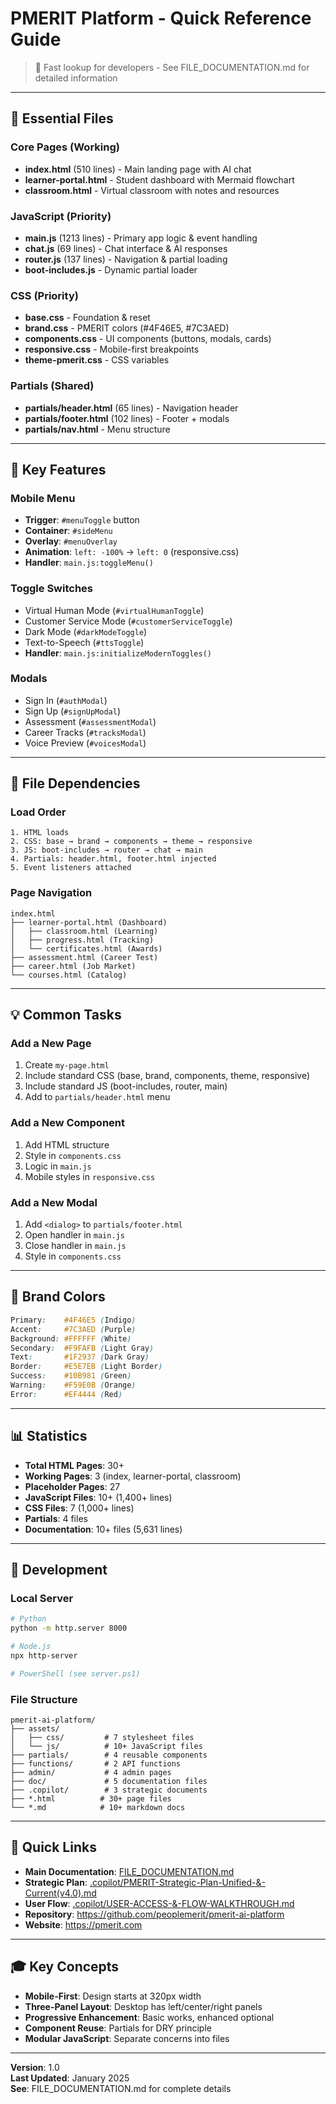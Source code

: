 # PMERIT Platform - Quick Reference Guide

> 🚀 Fast lookup for developers - See FILE_DOCUMENTATION.md for detailed information

---

## 📁 Essential Files

### Core Pages (Working)
- **index.html** (510 lines) - Main landing page with AI chat
- **learner-portal.html** - Student dashboard with Mermaid flowchart
- **classroom.html** - Virtual classroom with notes and resources

### JavaScript (Priority)
- **main.js** (1213 lines) - Primary app logic & event handling
- **chat.js** (69 lines) - Chat interface & AI responses
- **router.js** (137 lines) - Navigation & partial loading
- **boot-includes.js** - Dynamic partial loader

### CSS (Priority)
- **base.css** - Foundation & reset
- **brand.css** - PMERIT colors (#4F46E5, #7C3AED)
- **components.css** - UI components (buttons, modals, cards)
- **responsive.css** - Mobile-first breakpoints
- **theme-pmerit.css** - CSS variables

### Partials (Shared)
- **partials/header.html** (65 lines) - Navigation header
- **partials/footer.html** (102 lines) - Footer + modals
- **partials/nav.html** - Menu structure

---

## 🎯 Key Features

### Mobile Menu
- **Trigger**: `#menuToggle` button
- **Container**: `#sideMenu`
- **Overlay**: `#menuOverlay`
- **Animation**: `left: -100%` → `left: 0` (responsive.css)
- **Handler**: `main.js:toggleMenu()`

### Toggle Switches
- Virtual Human Mode (`#virtualHumanToggle`)
- Customer Service Mode (`#customerServiceToggle`)
- Dark Mode (`#darkModeToggle`)
- Text-to-Speech (`#ttsToggle`)
- **Handler**: `main.js:initializeModernToggles()`

### Modals
- Sign In (`#authModal`)
- Sign Up (`#signUpModal`)
- Assessment (`#assessmentModal`)
- Career Tracks (`#tracksModal`)
- Voice Preview (`#voicesModal`)

---

## 🔗 File Dependencies

### Load Order
```
1. HTML loads
2. CSS: base → brand → components → theme → responsive
3. JS: boot-includes → router → chat → main
4. Partials: header.html, footer.html injected
5. Event listeners attached
```

### Page Navigation
```
index.html
├── learner-portal.html (Dashboard)
│   ├── classroom.html (Learning)
│   ├── progress.html (Tracking)
│   └── certificates.html (Awards)
├── assessment.html (Career Test)
├── career.html (Job Market)
└── courses.html (Catalog)
```

---

## 💡 Common Tasks

### Add a New Page
1. Create `my-page.html`
2. Include standard CSS (base, brand, components, theme, responsive)
3. Include standard JS (boot-includes, router, main)
4. Add to `partials/header.html` menu

### Add a New Component
1. Add HTML structure
2. Style in `components.css`
3. Logic in `main.js`
4. Mobile styles in `responsive.css`

### Add a New Modal
1. Add `<dialog>` to `partials/footer.html`
2. Open handler in `main.js`
3. Close handler in `main.js`
4. Style in `components.css`

---

## 🎨 Brand Colors

```css
Primary:    #4F46E5 (Indigo)
Accent:     #7C3AED (Purple)
Background: #FFFFFF (White)
Secondary:  #F9FAFB (Light Gray)
Text:       #1F2937 (Dark Gray)
Border:     #E5E7EB (Light Border)
Success:    #10B981 (Green)
Warning:    #F59E0B (Orange)
Error:      #EF4444 (Red)
```

---

## 📊 Statistics

- **Total HTML Pages**: 30+
- **Working Pages**: 3 (index, learner-portal, classroom)
- **Placeholder Pages**: 27
- **JavaScript Files**: 10+ (1,400+ lines)
- **CSS Files**: 7 (1,000+ lines)
- **Partials**: 4 files
- **Documentation**: 10+ files (5,631 lines)

---

## 🔧 Development

### Local Server
```bash
# Python
python -m http.server 8000

# Node.js
npx http-server

# PowerShell (see server.ps1)
```

### File Structure
```
pmerit-ai-platform/
├── assets/
│   ├── css/         # 7 stylesheet files
│   └── js/          # 10+ JavaScript files
├── partials/        # 4 reusable components
├── functions/       # 2 API functions
├── admin/           # 4 admin pages
├── doc/             # 5 documentation files
├── .copilot/        # 3 strategic documents
├── *.html          # 30+ page files
└── *.md            # 10+ markdown docs
```

---

## 🚀 Quick Links

- **Main Documentation**: [FILE_DOCUMENTATION.md](FILE_DOCUMENTATION.md)
- **Strategic Plan**: [.copilot/PMERIT-Strategic-Plan-Unified-&-Current(v4.0).md](.copilot/PMERIT-Strategic-Plan-Unified-&-Current(v4.0).md)
- **User Flow**: [.copilot/USER-ACCESS-&-FLOW-WALKTHROUGH.md](.copilot/USER-ACCESS-&-FLOW-WALKTHROUGH.md)
- **Repository**: https://github.com/peoplemerit/pmerit-ai-platform
- **Website**: https://pmerit.com

---

## 🎓 Key Concepts

- **Mobile-First**: Design starts at 320px width
- **Three-Panel Layout**: Desktop has left/center/right panels
- **Progressive Enhancement**: Basic works, enhanced optional
- **Component Reuse**: Partials for DRY principle
- **Modular JavaScript**: Separate concerns into files

---

**Version**: 1.0  
**Last Updated**: January 2025  
**See**: FILE_DOCUMENTATION.md for complete details
